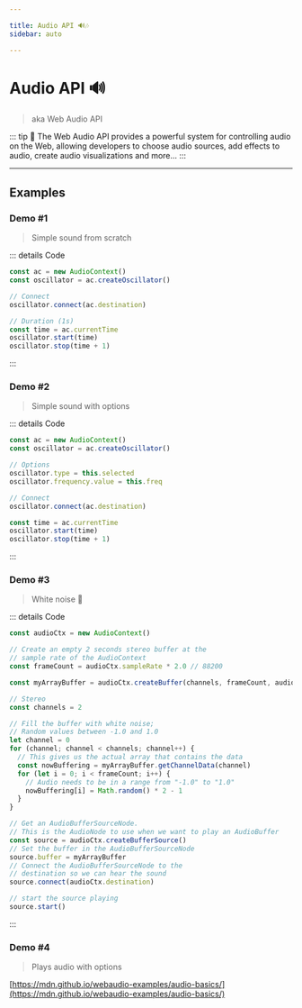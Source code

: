 ```yaml
---

title: Audio API 🔊🎶
sidebar: auto

---
```


# Audio API 🔊
> aka Web Audio API

::: tip 📗
The Web Audio API provides a powerful system for controlling audio on the Web, allowing developers to choose audio sources, add effects to audio, create audio visualizations and more...
:::

---

## Examples

### Demo #1
> Simple sound from scratch

<API-Audio-Example1 />
  
::: details Code
```js
const ac = new AudioContext()
const oscillator = ac.createOscillator()

// Connect
oscillator.connect(ac.destination)

// Duration (1s)
const time = ac.currentTime
oscillator.start(time)
oscillator.stop(time + 1)
```
:::


### Demo #2
> Simple sound with options

<API-Audio-Example2 />

::: details Code
```js {4}
const ac = new AudioContext()
const oscillator = ac.createOscillator()

// Options
oscillator.type = this.selected
oscillator.frequency.value = this.freq

// Connect
oscillator.connect(ac.destination)

const time = ac.currentTime
oscillator.start(time)
oscillator.stop(time + 1)
```
:::


### Demo #3
> White noise 🤪

<API-Audio-Example3 />


::: details Code
```js
const audioCtx = new AudioContext()

// Create an empty 2 seconds stereo buffer at the
// sample rate of the AudioContext
const frameCount = audioCtx.sampleRate * 2.0 // 88200

const myArrayBuffer = audioCtx.createBuffer(channels, frameCount, audioCtx.sampleRate)  // AudioBuffer

// Stereo
const channels = 2

// Fill the buffer with white noise;
// Random values between -1.0 and 1.0
let channel = 0
for (channel; channel < channels; channel++) {
  // This gives us the actual array that contains the data
  const nowBuffering = myArrayBuffer.getChannelData(channel)
  for (let i = 0; i < frameCount; i++) {
    // Audio needs to be in a range from "-1.0" to "1.0"
    nowBuffering[i] = Math.random() * 2 - 1
  }
}

// Get an AudioBufferSourceNode.
// This is the AudioNode to use when we want to play an AudioBuffer
const source = audioCtx.createBufferSource()
// Set the buffer in the AudioBufferSourceNode
source.buffer = myArrayBuffer
// Connect the AudioBufferSourceNode to the
// destination so we can hear the sound
source.connect(audioCtx.destination)

// start the source playing
source.start()
```
:::

### Demo #4
> Plays audio with options 

[https://mdn.github.io/webaudio-examples/audio-basics/](https://mdn.github.io/webaudio-examples/audio-basics/)
